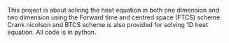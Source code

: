This project is about solving the heat equation in both one dimension and two dimension using the Forward time and centred space (FTCS) scheme. 
Crank nicolson and BTCS scheme is also provided for solving 1D heat equation. All code is in python. 

